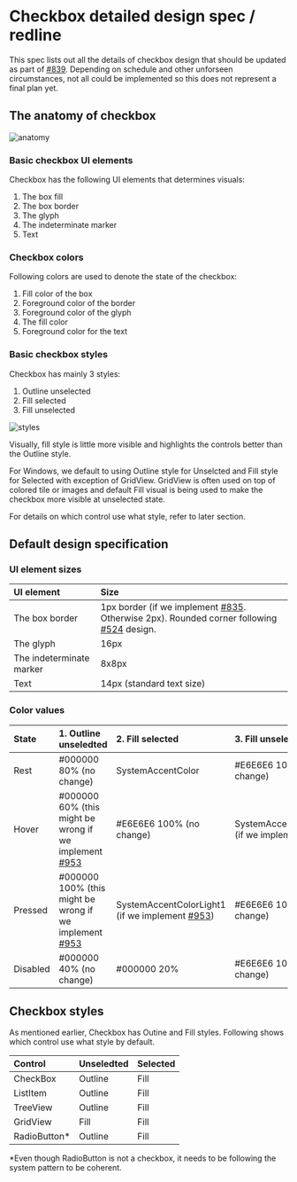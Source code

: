 # Checkbox detailed design spec / redline
This spec lists out all the details of checkbox design that should be updated as part of [#839](https://github.com/microsoft/microsoft-ui-xaml/issues/839). Depending on schedule and other unforseen circumstances, not all could be implemented so this does not represent a final plan yet.

## The anatomy of checkbox
![anatomy](https://github.com/microsoft/microsoft-ui-xaml-specs/blob/user/chigy/ControlUpdates/active/ControlUpdates/DetailedDesignSpec/Images/Anatomy2.png)
### Basic checkbox UI elements
Checkbox has the following UI elements that determines visuals:
1. The box fill
2. The box border
3. The glyph
4. The indeterminate marker
5. Text

### Checkbox colors
Following colors are used to denote the state of the checkbox:
1. Fill color of the box
2. Foreground color of the border
3. Foreground color of the glyph
4. The fill color
5. Foreground color for the text

### Basic checkbox styles
Checkbox has mainly 3 styles:
1. Outline unselected
2. Fill selected
3. Fill unselected

![styles](https://github.com/microsoft/microsoft-ui-xaml-specs/blob/user/chigy/ControlUpdates/active/ControlUpdates/DetailedDesignSpec/Images/BaseDesign2.png)

Visually, fill style is little more visible and highlights the controls better than the Outline style.

For Windows, we default to using Outline style for Unselcted and Fill style for Selected with exception of GridView.
GridView is often used on top of colored tile or images and default Fill visual is being used to make the checkbox more visible at unselected state.

For details on which control use what style, refer to later section.

## Default design specification
### UI element sizes

| UI element | Size | 
| :---------- | :------- |
| The box border | 1px border (if we implement [#835](https://github.com/microsoft/microsoft-ui-xaml/issues/835). Otherwise 2px). Rounded corner following [#524](https://github.com/microsoft/microsoft-ui-xaml/issues/524) design.|
| The glyph | 16px |
| The indeterminate marker | 8x8px |
| Text | 14px (standard text size) |

### Color values

| State | 1. Outline unseledted | 2. Fill selected | 3. Fill unselected |
| :---------- | :------- | :------- | :------- |
| Rest | #000000 80% (no change) | SystemAccentColor | #E6E6E6 100% (no change)  |
| Hover | #000000 60% (this might be wrong if we implement [#953](https://github.com/microsoft/microsoft-ui-xaml/issues/953) | #E6E6E6 100% (no change)| SystemAccentColorDark1 (if we implement [#953](https://github.com/microsoft/microsoft-ui-xaml/issues/953)) | #E6E6E6 100% (no change) |
| Pressed | #000000 100% (this might be wrong if we implement [#953](https://github.com/microsoft/microsoft-ui-xaml/issues/953)| SystemAccentColorLight1 (if we implement [#953](https://github.com/microsoft/microsoft-ui-xaml/issues/953)) | #E6E6E6 100% (no change) | #E6E6E6 100% (no change) |
| Disabled | #000000 40% (no change) | #000000 20% | #E6E6E6 100% (no change) |

## Checkbox styles
As mentioned earlier, Checkbox has Outine and Fill styles. Following shows which control use what style by default.

| Control | Unseledted | Selected |
| :---------- | :------- | :------- |
| CheckBox | Outline | Fill |
| ListItem | Outline | Fill |
| TreeView | Outline | Fill |
| GridView | Fill | Fill |
| RadioButton* | Outline | Fill |

*Even though RadioButton is not a checkbox, it needs to be following the system pattern to be coherent.
